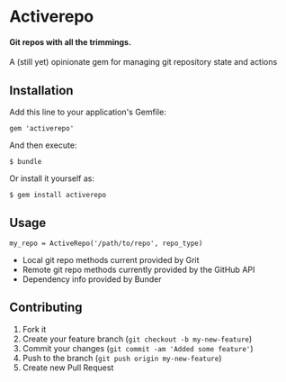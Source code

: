 # Activerepo

#### Git repos with all the trimmings.

A (still yet) opinionate gem for managing git repository state and actions


## Installation

Add this line to your application's Gemfile:

    gem 'activerepo'

And then execute:

    $ bundle

Or install it yourself as:

    $ gem install activerepo

## Usage

`my_repo = ActiveRepo('/path/to/repo', repo_type)`

* Local git repo methods current provided by Grit
* Remote git repo methods currently provided by the GitHub API
* Dependency info provided by Bunder

## Contributing

1. Fork it
2. Create your feature branch (`git checkout -b my-new-feature`)
3. Commit your changes (`git commit -am 'Added some feature'`)
4. Push to the branch (`git push origin my-new-feature`)
5. Create new Pull Request
